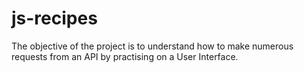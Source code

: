 # js-recipes
The objective of the project is to understand how to make numerous requests from an API by practising on a User Interface.
 